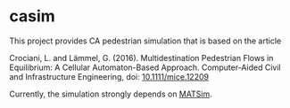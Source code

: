 # casim
This project provides CA pedestrian simulation that is based on the article

Crociani, L. and Lämmel, G. (2016). Multidestination Pedestrian Flows in 
Equilibrium: A Cellular Automaton-Based Approach. Computer-Aided Civil 
and Infrastructure Engineering, doi: [10.1111/mice.12209](http://onlinelibrary.wiley.com/doi/10.1111/mice.12209/abstract)

Currently, the simulation strongly depends on [MATSim](matsim.org).  
